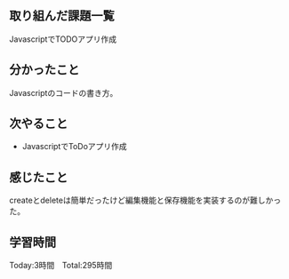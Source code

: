 ## 取り組んだ課題一覧

JavascriptでTODOアプリ作成

## 分かったこと

Javascriptのコードの書き方。


## 次やること　

- JavascriptでToDoアプリ作成

## 感じたこと

createとdeleteは簡単だったけど編集機能と保存機能を実装するのが難しかった。


## 学習時間

Today:3時間　Total:295時間